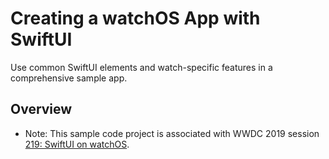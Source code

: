 # Creating a watchOS App with SwiftUI

Use common SwiftUI elements and watch-specific features in a comprehensive sample app. 

## Overview

- Note: This sample code project is associated with WWDC 2019 session [219: SwiftUI on watchOS](https://developer.apple.com/videos/play/wwdc2019/219/).

